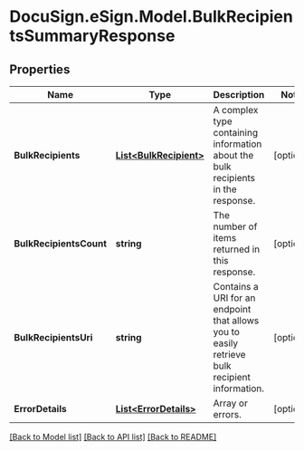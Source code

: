 # DocuSign.eSign.Model.BulkRecipientsSummaryResponse
## Properties

Name | Type | Description | Notes
------------ | ------------- | ------------- | -------------
**BulkRecipients** | [**List&lt;BulkRecipient&gt;**](BulkRecipient.md) | A complex type containing information about the bulk recipients in the response. | [optional] 
**BulkRecipientsCount** | **string** | The number of items returned in this response. | [optional] 
**BulkRecipientsUri** | **string** | Contains a URI for an endpoint that allows you to easily retrieve bulk recipient information. | [optional] 
**ErrorDetails** | [**List&lt;ErrorDetails&gt;**](ErrorDetails.md) | Array or errors. | [optional] 

[[Back to Model list]](../README.md#documentation-for-models) [[Back to API list]](../README.md#documentation-for-api-endpoints) [[Back to README]](../README.md)

